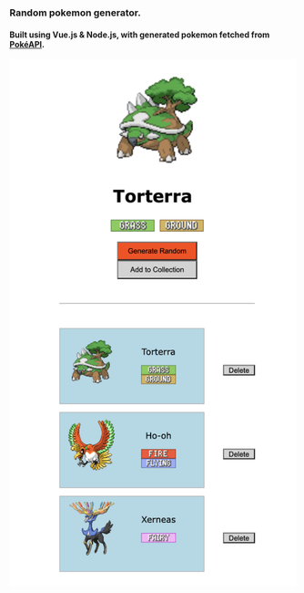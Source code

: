 ### Random pokemon generator. 
#### Built using Vue.js & Node.js, with generated pokemon fetched from [PokéAPI](https://pokeapi.co).

<img src="https://github.com/edwinliiiii/pokerand/blob/main/src/frontend/src/components/Screen%20Shot%202023-01-17%20at%2012.28.10%20PM.png"  width="600">

